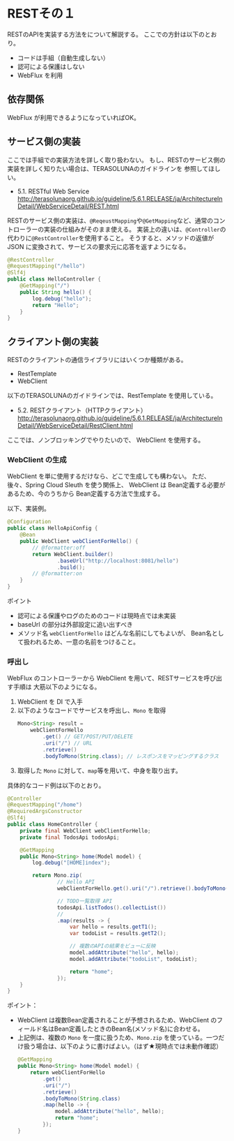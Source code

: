 RESTその１
===

RESTのAPIを実装する方法をについて解説する。
ここでの方針は以下のとおり。

- コードは手組（自動生成しない）
- 認可による保護はしない
- WebFlux を利用

## 依存関係

WebFlux が利用できるようになっていればOK。

## サービス側の実装

ここでは手組での実装方法を詳しく取り扱わない。
もし、RESTのサービス側の実装を詳しく知りたい場合は、TERASOLUNAのガイドラインを
参照してほしい。

- 5.1. RESTful Web Service  
    http://terasolunaorg.github.io/guideline/5.6.1.RELEASE/ja/ArchitectureInDetail/WebServiceDetail/REST.html


RESTのサービス側の実装は、`@ReqeustMapping`や`@GetMapping`など、通常のコントローラーの実装の仕組みがそのまま使える。
実装上の違いは、`@Controller`の代わりに`@RestController`を使用すること。
そうすると、メソッドの返値が JSON に変換されて、サービスの要求元に応答を返すようになる。

```java
@RestController
@RequestMapping("/hello")
@Slf4j
public class HelloController {
    @GetMapping("/")
    public String hello() {
        log.debug("hello");
        return "Hello";
    }
}
```

## クライアント側の実装

RESTのクライアントの通信ライブラリにはいくつか種類がある。

- RestTemplate
- WebClient

以下のTERASOLUNAのガイドラインでは、RestTemplate を使用している。

- 5.2. RESTクライアント（HTTPクライアント）  
    http://terasolunaorg.github.io/guideline/5.6.1.RELEASE/ja/ArchitectureInDetail/WebServiceDetail/RestClient.html

ここでは、ノンブロッキングでやりたいので、
WebClient を使用する。

### WebClient の生成

WebClient を単に使用するだけなら、どこで生成しても構わない。
ただ、後々、Spring Cloud Sleuth を使う関係上、
WebClient は Bean定義する必要があるため、今のうちから Bean定義する方法で生成する。

以下、実装例。

```java
@Configuration
public class HelloApiConfig {
    @Bean
    public WebClient webClientForHello() {
        // @formatter:off
        return WebClient.builder()
                .baseUrl("http://localhost:8081/hello")
                .build();
        // @formatter:on
    }
}
```

ポイント
- 認可による保護やログのためのコードは現時点では未実装
- baseUrl の部分は外部設定に追い出すべき
- メソッド名 `webClientForHello` はどんな名前にしてもよいが、
  Bean名として扱われるため、一意の名前をつけること。

### 呼出し

WebFlux のコントローラーから
WebClient を用いて、RESTサービスを呼び出す手順は
大筋以下のようになる。

1. WebClient を DI で入手
1. 以下のようなコードでサービスを呼出し、`Mono` を取得 
    ```java
    Mono<String> result =
        webClientForHello
            .get() // GET/POST/PUT/DELETE
            .uri("/") // URL
            .retrieve()
            .bodyToMono(String.class); // レスポンスをマッピングするクラス
    ```
1. 取得した `Mono` に対して、`map`等を用いて、中身を取り出す。

具体的なコード例は以下のとおり。

```java
@Controller
@RequestMapping("/home")
@RequiredArgsConstructor
@Slf4j
public class HomeController {
    private final WebClient webClientForHello;
    private final TodosApi todosApi;

    @GetMapping
    public Mono<String> home(Model model) {
        log.debug("[HOME]index");

        return Mono.zip(
                // Hello API
                webClientForHello.get().uri("/").retrieve().bodyToMono(String.class),

                // TODO一覧取得 API
                todosApi.listTodos().collectList())
                //
                .map(results -> {
                    var hello = results.getT1();
                    var todoList = results.getT2();

                    // 複数のAPIの結果をビューに反映
                    model.addAttribute("hello", hello);
                    model.addAttribute("todoList", todoList);

                    return "home";
                });
    }
}
```

ポイント：
- WebClient は複数Bean定義されることが予想されるため、WebClient のフィールド名はBean定義したときのBean名(メソッド名)に合わせる。
- 上記例は、複数の `Mono` を一度に扱うため、`Mono.zip` を使っている。一つだけ扱う場合は、以下のように書けばよい。（はず★現時点では未動作確認）  
    ```java
    @GetMapping
    public Mono<String> home(Model model) {
        return webClientForHello
            .get()
            .uri("/")
            .retrieve()
            .bodyToMono(String.class)
            .map(hello -> {
                model.addAttribute("hello", hello);
                return "home";
            });
    }
    ```
